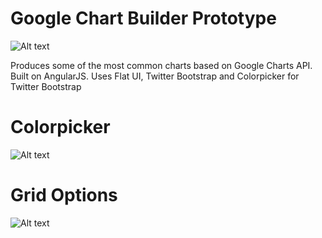 Google Chart Builder Prototype
==============================

![Alt text](http://imgur.com/BJx4YB9.png "Google Chart Builder Prototype")

Produces some of the most common charts based on Google Charts API. Built on AngularJS. Uses Flat UI, Twitter Bootstrap and Colorpicker for Twitter Bootstrap

Colorpicker
==============================
![Alt text](http://imgur.com/kKPtU9T.png "Colorpicker")

Grid Options
==============================
![Alt text](http://imgur.com/7X00phq.png "Grid Options")

